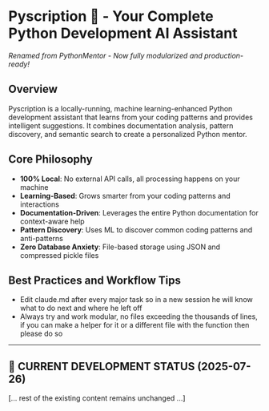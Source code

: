 # Pyscription 🚀 - Your Complete Python Development AI Assistant

*Renamed from PythonMentor - Now fully modularized and production-ready!*

## Overview
Pyscription is a locally-running, machine learning-enhanced Python development assistant that learns from your coding patterns and provides intelligent suggestions. It combines documentation analysis, pattern discovery, and semantic search to create a personalized Python mentor.

## Core Philosophy
- **100% Local**: No external API calls, all processing happens on your machine
- **Learning-Based**: Grows smarter from your coding patterns and interactions
- **Documentation-Driven**: Leverages the entire Python documentation for context-aware help
- **Pattern Discovery**: Uses ML to discover common coding patterns and anti-patterns
- **Zero Database Anxiety**: File-based storage using JSON and compressed pickle files

## Best Practices and Workflow Tips  
- Edit claude.md after every major task so in a new session he will know what to do next and where he left off
- Always try and work modular, no files exceeding the thousands of lines, if you can make a helper for it or a different file with the function then please do so

---

## 🚀 **CURRENT DEVELOPMENT STATUS** (2025-07-26)

[... rest of the existing content remains unchanged ...]
